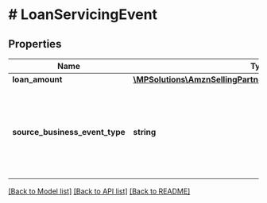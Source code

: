 # # LoanServicingEvent

## Properties

Name | Type | Description | Notes
------------ | ------------- | ------------- | -------------
**loan_amount** | [**\MPSolutions\AmznSellingPartnerApi\Models\Finances\Currency**](Currency.md) |  | [optional]
**source_business_event_type** | **string** | The type of event.  Possible values:  * LoanAdvance  * LoanPayment  * LoanRefund | [optional]

[[Back to Model list]](../../README.md#models) [[Back to API list]](../../README.md#endpoints) [[Back to README]](../../README.md)
